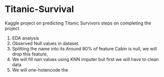 # Titanic-Survival
Kaggle project on predicting Titanic Survivors
steps on completing the project
1) EDA analysis
2) Observed Null values in dataset. 
3) Splitting the name into its Around 80% of feature Cabin is null, we will drop this feature, 
4) We will fill nan values using KNN imputer but first we will have to clean data
5) We will one-hotencode the 
